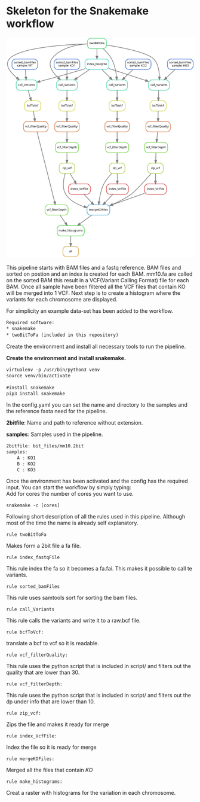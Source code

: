 # Skeleton for the Snakemake workflow

![Workflow overview](results/dag.svg)

This pipeline starts with BAM files and a fastq reference. BAM files and sorted on postion and an index is created for each BAM. 
mm10.fa are called on the sorted BAM this result in a VCF(Variant Calling Format) file for each BAM.
Once all sample have been filtered all the VCF files that contain KO will be merged into 1 VCF. Next step is to create a histogram where the variants
for each chromosome are displayed.

For simplicity an example data-set has been added to the workflow.


```diff
Required software:
* snakemake
* twoBitToFa (included in this repository)
```

Create the environment and install all necessary tools to run the pipeline.

**Create the environment and install snakemake.**
```
virtualenv -p /usr/bin/python3 venv
source venv/bin/activate

#install snakemake
pip3 install snakemake
```

In the config.yaml you can set the name and directory to the samples and the
reference fasta need for the pipeline. 



**2bitfile**: Name and path to reference without extension.

**samples**: Samples used in the pipeline.

```
2bitfile: bit_files/mm10.2bit
samples:
    A : KO1
    B : KO2
    C : KO3
```

Once the environment has been activated and the config has the required input.
You can start the workflow by simply typing:  
Add for cores the number of cores you want to use.
```
snakemake -c [cores]
```

Following short description of all the rules used in this pipeline.
Although most of the time the name is already self explanatory.

```
rule twoBitToFa
```
Makes form a 2bit file a fa file.

```
rule index_fastqFile
```
This rule index the fa so it becomes a fa.fai. This makes it 
possible to call te variants.

```
rule sorted_bamFiles
```
This rule uses samtools sort for sorting the bam files.

```
rule call_Variants
```
This rule calls the variants and write it to a raw.bcf file. 

```
rule bcfToVcf:
```
translate a bcf to vcf so it is readable.

```
rule vcf_filterQuality:
```

This rule uses the python script that is included in script/ and filters out the 
quality that are lower than 30. 

```
rule vcf_filterDepth:
```
This rule uses the python script that is included in script/ and filters out the 
dp under info that are lower than 10. 
```
rule zip_vcf:
```
Zips the file and makes it ready for merge

```
rule index_VcfFile:
```
Index the file so it is ready for merge
```
rule mergeKOFiles:
```
Merged all the files that contain *KO*

```
rule make_histograms:
```
Creat a raster with histograms for the variation in each chromosome. 


